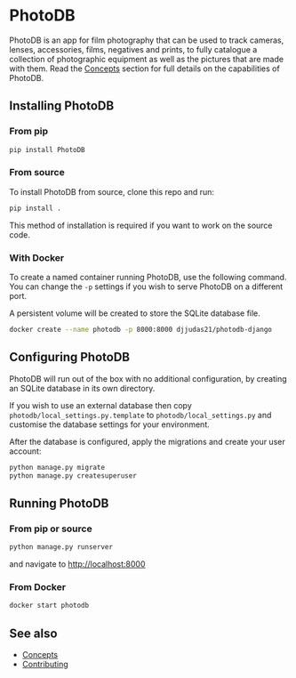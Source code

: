 # PhotoDB

PhotoDB is an app for film photography that can be used to track cameras, lenses, accessories, films, negatives and prints, to fully
catalogue a collection of photographic equipment as well as the pictures that are made with them. Read the [Concepts](docs/CONCEPTS.md)
section for full details on the capabilities of PhotoDB.

## Installing PhotoDB

### From pip

```sh
pip install PhotoDB
```

### From source

To install PhotoDB from source, clone this repo and run:

```sh
pip install .
```

This method of installation is required if you want to work on the source code.

### With Docker

To create a named container running PhotoDB, use the following command. You can change the `-p` settings
if you wish to serve PhotoDB on a different port.

A persistent volume will be created to store the SQLite database file.

```sh
docker create --name photodb -p 8000:8000 djjudas21/photodb-django
```

## Configuring PhotoDB

PhotoDB will run out of the box with no additional configuration, by creating an SQLite database in its own directory.

If you wish to use an external database then copy `photodb/local_settings.py.template` to
`photodb/local_settings.py` and customise the database settings for your environment.

After the database is configured, apply the migrations and create your user account:

```sh
python manage.py migrate
python manage.py createsuperuser
```

## Running PhotoDB

### From pip or source

```sh
python manage.py runserver
```

and navigate to [http://localhost:8000](http://localhost:8000)

### From Docker

```sh
docker start photodb
```

## See also

* [Concepts](docs/CONCEPTS.md)
* [Contributing](docs/CONTRIBUTING.md)